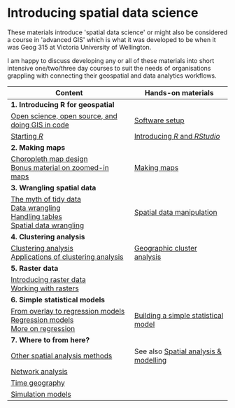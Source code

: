 # Introducing spatial data science
These materials introduce 'spatial data science' or might also be considered a course in 'advanced GIS' which is what it was developed to be when it was Geog 315 at Victoria University of Wellington.

I am happy to discuss developing any or all of these materials into short intensive one/two/three day courses to suit the needs of organisations grappling with connecting their geospatial and data analytics workflows.

Content | Hands-on materials
-- | -- 
**1. Introducing R for geospatial** |
[Open science, open source, and doing GIS in code](slides/open/) | [Software setup](labs/01-lab.html) 
[Starting *R*](slides/starting-r/) | [Introducing *R* and *RStudio*](labs/02-lab.html)
**2. Making maps** |
[Choropleth map design](slides/choropleth-maps/)<br> [Bonus material on zoomed-in maps](slides/zoomed-in-maps/) | [Making maps](labs/03-lab.html)
**3. Wrangling spatial data** |
[The myth of tidy data](slides/tidy-data/)<br>[Data wrangling](slides/data-wrangling/)<br>[Handling tables](slides/table-joins-and-dissolves/)<br>[Spatial data wrangling](slides/spatial-data-wrangling/) | [Spatial data manipulation](labs/04-lab.html)
**4. Clustering analysis** |
[Clustering analysis](slides/classification-clustering/)<br>[Applications of clustering analysis](slides/classification-examples/) | [Geographic cluster analysis](labs/05-lab.html)
**5. Raster data** |
[Introducing raster data](slides/surface-analysis/)<br>[Working with rasters](slides/raster-cheatsheet/) |
**6. Simple statistical models** |
[From overlay to regression models](slides/from-overlay-to-regression/)<br>[Regression models](slides/regression/)<br>[More on regression](slides/more-on-regression/) | [Building a simple statistical model](labs/07-lab.html)
**7. Where to from here?** |
[Other spatial analysis methods](slides/spatial-analysis-methods/) | See also [Spatial analysis & modelling](https://github.com/DOSull/Spatial-Analysis-and-Modelling)
[Network analysis](slides/network-analysis/) |
[Time geography](slides/time-geography/) | 
[Simulation models](slides/simulation-models/) | 